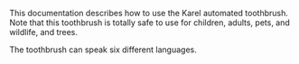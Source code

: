 

This documentation describes how to use the Karel automated
toothbrush.
Note that this toothbrush is totally safe to
use for children, adults, pets, and wildlife, and trees.

The toothbrush can speak six different languages.